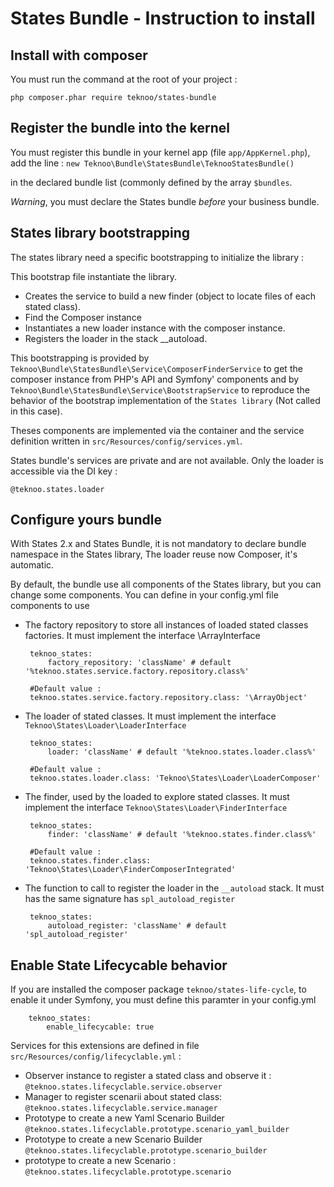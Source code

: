 States Bundle - Instruction to install
======================================

Install with composer
---------------------
You must run the command at the root of your project :

`php composer.phar require teknoo/states-bundle`

Register the bundle into the kernel
-----------------------------------
You must register this bundle in your kernel app (file `app/AppKernel.php`), add the line :
`new Teknoo\Bundle\StatesBundle\TeknooStatesBundle()`

in the declared bundle list (commonly defined by the array `$bundles`.

*Warning*, you must declare the States bundle *before* your business bundle.

States library bootstrapping
---------------------------

The states library need a specific bootstrapping to initialize the library :

This bootstrap file instantiate the library.

*   Creates the service to build a new finder (object to locate files of each stated class).
*   Find the Composer instance
*   Instantiates a new loader instance with the composer instance. 
*   Registers the loader in the stack __autoload.

This bootstrapping is provided by `Teknoo\Bundle\StatesBundle\Service\ComposerFinderService` to get the composer instance
from PHP's API and Symfony' components and by `Teknoo\Bundle\StatesBundle\Service\BootstrapService` to reproduce
the behavior of the bootstrap implementation of the `States library` (Not called in this case).

Theses components are implemented via the container and the service definition written in 
    `src/Resources/config/services.yml`.
    
States bundle's services are private and are not available. Only the loader is accessible via the DI key :
    
    @teknoo.states.loader

Configure yours bundle
----------------------
With States 2.x and States Bundle, it is not mandatory to declare bundle namespace in the States library,
The loader reuse now Composer, it's automatic.

By default, the bundle use all components of the States library, but you can change some components. You can define in
your config.yml file components to use

*  The factory repository to store all instances of loaded stated classes factories. 
    It must implement the interface \ArrayInterface

        teknoo_states:
            factory_repository: 'className' # default '%teknoo.states.service.factory.repository.class%'
            
        #Default value :
        teknoo.states.service.factory.repository.class: '\ArrayObject'    

*  The loader of stated classes. It must implement the interface `Teknoo\States\Loader\LoaderInterface`

        teknoo_states:
            loader: 'className' # default '%teknoo.states.loader.class%'
            
        #Default value :
        teknoo.states.loader.class: 'Teknoo\States\Loader\LoaderComposer'    

*  The finder, used by the loaded to explore stated classes. 
    It must implement the interface `Teknoo\States\Loader\FinderInterface`

        teknoo_states:
            finder: 'className' # default '%teknoo.states.finder.class%'
            
        #Default value :
        teknoo.states.finder.class: 'Teknoo\States\Loader\FinderComposerIntegrated'

*  The function to call to register the loader in the `__autoload` stack. 
    It must has the same signature has `spl_autoload_register`

        teknoo_states:
            autoload_register: 'className' # default 'spl_autoload_register'
            
Enable State Lifecycable behavior
---------------------------------
                        
If you are installed the composer package `teknoo/states-life-cycle`, to enable it under Symfony, you must define
this paramter in your config.yml

        teknoo_states:
            enable_lifecycable: true
            
Services for this extensions are defined in file `src/Resources/config/lifecyclable.yml` :
      
* Observer instance to register a stated class and observe it : `@teknoo.states.lifecyclable.service.observer`
* Manager to register scenarii about stated class: `@teknoo.states.lifecyclable.service.manager`
* Prototype to create a new Yaml Scenario Builder `@teknoo.states.lifecyclable.prototype.scenario_yaml_builder`
* Prototype to create a new Scenario Builder `@teknoo.states.lifecyclable.prototype.scenario_builder`
* prototype to create a new Scenario : `@teknoo.states.lifecyclable.prototype.scenario`

